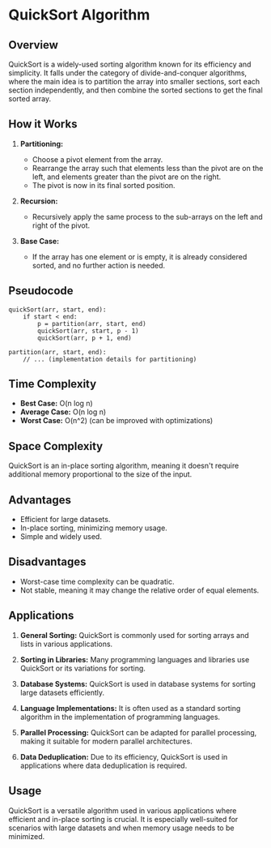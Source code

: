 # QuickSort Algorithm

## Overview

QuickSort is a widely-used sorting algorithm known for its efficiency and simplicity. It falls under the category of divide-and-conquer algorithms, where the main idea is to partition the array into smaller sections, sort each section independently, and then combine the sorted sections to get the final sorted array.

## How it Works

1. **Partitioning:**
   - Choose a pivot element from the array.
   - Rearrange the array such that elements less than the pivot are on the left, and elements greater than the pivot are on the right.
   - The pivot is now in its final sorted position.

2. **Recursion:**
   - Recursively apply the same process to the sub-arrays on the left and right of the pivot.

3. **Base Case:**
   - If the array has one element or is empty, it is already considered sorted, and no further action is needed.


## Pseudocode

```plaintext
quickSort(arr, start, end):
    if start < end:
        p = partition(arr, start, end)
        quickSort(arr, start, p - 1)
        quickSort(arr, p + 1, end)

partition(arr, start, end):
    // ... (implementation details for partitioning)
```

## Time Complexity

- **Best Case:** O(n log n)
- **Average Case:** O(n log n)
- **Worst Case:** O(n^2) (can be improved with optimizations)

## Space Complexity

QuickSort is an in-place sorting algorithm, meaning it doesn't require additional memory proportional to the size of the input.

## Advantages

- Efficient for large datasets.
- In-place sorting, minimizing memory usage.
- Simple and widely used.

## Disadvantages

- Worst-case time complexity can be quadratic.
- Not stable, meaning it may change the relative order of equal elements.

## Applications

1. **General Sorting:**
   QuickSort is commonly used for sorting arrays and lists in various applications.

2. **Sorting in Libraries:**
   Many programming languages and libraries use QuickSort or its variations for sorting.

3. **Database Systems:**
   QuickSort is used in database systems for sorting large datasets efficiently.

4. **Language Implementations:**
   It is often used as a standard sorting algorithm in the implementation of programming languages.

5. **Parallel Processing:**
   QuickSort can be adapted for parallel processing, making it suitable for modern parallel architectures.

6. **Data Deduplication:**
   Due to its efficiency, QuickSort is used in applications where data deduplication is required.

## Usage

QuickSort is a versatile algorithm used in various applications where efficient and in-place sorting is crucial. It is especially well-suited for scenarios with large datasets and when memory usage needs to be minimized.
